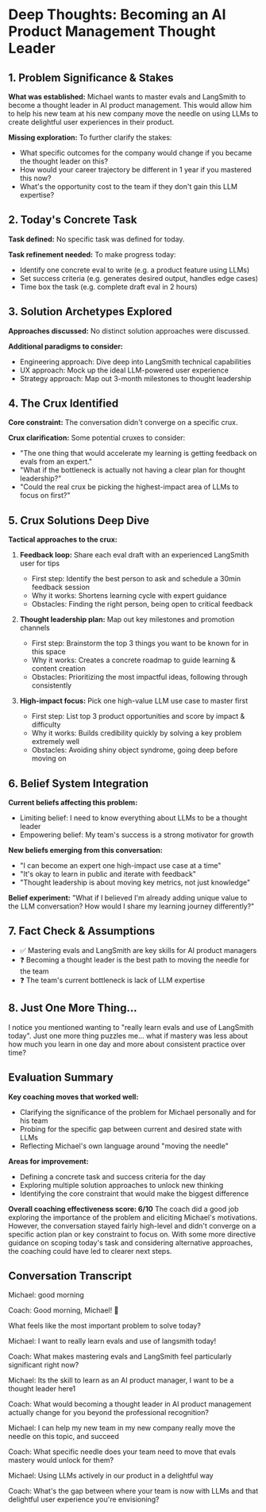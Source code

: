 # Deep Thoughts: Becoming an AI Product Management Thought Leader

## 1. Problem Significance & Stakes
**What was established:** Michael wants to master evals and LangSmith to become a thought leader in AI product management. This would allow him to help his new team at his new company move the needle on using LLMs to create delightful user experiences in their product. 

**Missing exploration:** To further clarify the stakes:
- What specific outcomes for the company would change if you became the thought leader on this?
- How would your career trajectory be different in 1 year if you mastered this now?
- What's the opportunity cost to the team if they don't gain this LLM expertise?

## 2. Today's Concrete Task
**Task defined:** No specific task was defined for today.

**Task refinement needed:** To make progress today:
- Identify one concrete eval to write (e.g. a product feature using LLMs)
- Set success criteria (e.g. generates desired output, handles edge cases)
- Time box the task (e.g. complete draft eval in 2 hours)

## 3. Solution Archetypes Explored
**Approaches discussed:** No distinct solution approaches were discussed.

**Additional paradigms to consider:**
- Engineering approach: Dive deep into LangSmith technical capabilities 
- UX approach: Mock up the ideal LLM-powered user experience
- Strategy approach: Map out 3-month milestones to thought leadership

## 4. The Crux Identified
**Core constraint:** The conversation didn't converge on a specific crux.

**Crux clarification:** Some potential cruxes to consider:
- "The one thing that would accelerate my learning is getting feedback on evals from an expert."
- "What if the bottleneck is actually not having a clear plan for thought leadership?"
- "Could the real crux be picking the highest-impact area of LLMs to focus on first?"

## 5. Crux Solutions Deep Dive
**Tactical approaches to the crux:**
1. **Feedback loop:** Share each eval draft with an experienced LangSmith user for tips
   - First step: Identify the best person to ask and schedule a 30min feedback session
   - Why it works: Shortens learning cycle with expert guidance
   - Obstacles: Finding the right person, being open to critical feedback

2. **Thought leadership plan:** Map out key milestones and promotion channels 
   - First step: Brainstorm the top 3 things you want to be known for in this space
   - Why it works: Creates a concrete roadmap to guide learning & content creation
   - Obstacles: Prioritizing the most impactful ideas, following through consistently

3. **High-impact focus:** Pick one high-value LLM use case to master first
   - First step: List top 3 product opportunities and score by impact & difficulty
   - Why it works: Builds credibility quickly by solving a key problem extremely well
   - Obstacles: Avoiding shiny object syndrome, going deep before moving on

## 6. Belief System Integration 
**Current beliefs affecting this problem:**
- Limiting belief: I need to know everything about LLMs to be a thought leader
- Empowering belief: My team's success is a strong motivator for growth

**New beliefs emerging from this conversation:**
- "I can become an expert one high-impact use case at a time"
- "It's okay to learn in public and iterate with feedback"
- "Thought leadership is about moving key metrics, not just knowledge"

**Belief experiment:** "What if I believed I'm already adding unique value to the LLM conversation? How would I share my learning journey differently?"

## 7. Fact Check & Assumptions
- ✅ Mastering evals and LangSmith are key skills for AI product managers
- ❓ Becoming a thought leader is the best path to moving the needle for the team
- ❓ The team's current bottleneck is lack of LLM expertise

## 8. Just One More Thing...
I notice you mentioned wanting to "really learn evals and use of LangSmith today". Just one more thing puzzles me... what if mastery was less about how much you learn in one day and more about consistent practice over time?

## Evaluation Summary
**Key coaching moves that worked well:**
- Clarifying the significance of the problem for Michael personally and for his team
- Probing for the specific gap between current and desired state with LLMs
- Reflecting Michael's own language around "moving the needle"

**Areas for improvement:**
- Defining a concrete task and success criteria for the day
- Exploring multiple solution approaches to unlock new thinking
- Identifying the core constraint that would make the biggest difference

**Overall coaching effectiveness score: 6/10**
The coach did a good job exploring the importance of the problem and eliciting Michael's motivations. However, the conversation stayed fairly high-level and didn't converge on a specific action plan or key constraint to focus on. With some more directive guidance on scoping today's task and considering alternative approaches, the coaching could have led to clearer next steps.

## Conversation Transcript
Michael: good morning

Coach: Good morning, Michael! 🌅

What feels like the most important problem to solve today?

Michael: I want to really learn evals and use of langsmith today!

Coach: What makes mastering evals and LangSmith feel particularly significant right now?

Michael: Its the skill to learn as an AI product manager, I want to be a thought leader here1

Coach: What would becoming a thought leader in AI product management actually change for you beyond the professional recognition?

Michael: I can help my new team in my new company really move the needle on this topic, and succeed

Coach: What specific needle does your team need to move that evals mastery would unlock for them?

Michael: Using LLMs actively in our product in a delightful way

Coach: What's the gap between where your team is now with LLMs and that delightful user experience you're envisioning?